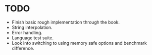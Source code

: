 # TODO

- Finish basic rough implementation through the book.
- String interpolation.
- Error handling.
- Language test suite.
- Look into switching to using memory safe options and benchmark difference.
